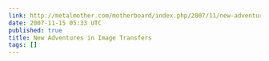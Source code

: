 ```yaml
---
link: http://metalmother.com/motherboard/index.php/2007/11/new-adventures-in-image-transfers/
date: 2007-11-15 05:33 UTC
published: true
title: New Adventures in Image Transfers
tags: []
---
```



